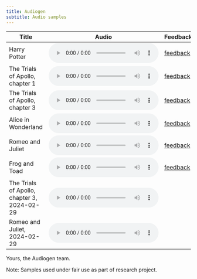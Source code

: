```yaml
---
title: Audiogen
subtitle: Audio samples
---
```


| Title                                       | Audio                                                                                                            | Feedback                                                                                                                                                                   |
| ------------------------------------------- | ---------------------------------------------------------------------------------------------------------------- | -------------------------------------------------------------------------------------------------------------------------------------------------------------------------- |
| Harry Potter                                | <audio controls src="samples/harry-potter.wav"></audio>                                                          | [feedback](https://docs.google.com/forms/d/e/1FAIpQLSfrhAaLNMd79FhmFvIJecQAEzbtsiQCji4fCmFkT1jm-H4q0g/viewform?usp=pp_url&entry.919551825=Harry+Potter)                    |
| The Trials of Apollo, chapter 1             | <audio controls src="samples/apollo.wav"></audio>                                                                | [feedback](https://docs.google.com/forms/d/e/1FAIpQLSfrhAaLNMd79FhmFvIJecQAEzbtsiQCji4fCmFkT1jm-H4q0g/viewform?usp=pp_url&entry.919551825=The+Trials+of+Apollo,+chapter+1) |
| The Trials of Apollo, chapter 3             | <audio controls src="https://git.uwaterloo.ca/se390/public-audio-samples/-/package_files/2222/download"></audio> | [feedback](https://docs.google.com/forms/d/e/1FAIpQLSfrhAaLNMd79FhmFvIJecQAEzbtsiQCji4fCmFkT1jm-H4q0g/viewform?usp=pp_url&entry.919551825=The+Trials+of+Apollo,+chapter+3) |
| Alice in Wonderland                         | <audio controls src="samples/alice.wav"></audio>                                                                 | [feedback](https://docs.google.com/forms/d/e/1FAIpQLSfrhAaLNMd79FhmFvIJecQAEzbtsiQCji4fCmFkT1jm-H4q0g/viewform?usp=pp_url&entry.919551825=Alice+in+Wonderland)             |
| Romeo and Juliet                            | <audio controls src="https://git.uwaterloo.ca/se390/public-audio-samples/-/package_files/2221/download"></audio> | [feedback](https://docs.google.com/forms/d/e/1FAIpQLSfrhAaLNMd79FhmFvIJecQAEzbtsiQCji4fCmFkT1jm-H4q0g/viewform?usp=pp_url&entry.919551825=Romeo+and+Juliet)                |
| Frog and Toad                               | <audio controls src="https://git.uwaterloo.ca/se390/public-audio-samples/-/package_files/2223/download"></audio> | [feedback](https://docs.google.com/forms/d/e/1FAIpQLSfrhAaLNMd79FhmFvIJecQAEzbtsiQCji4fCmFkT1jm-H4q0g/viewform?usp=pp_url&entry.919551825=Frog+and+Toad)                   |
| The Trials of Apollo, chapter 3, 2024-02-29 | <audio controls src="https://git.uwaterloo.ca/se390/public-audio-samples/-/package_files/2224/download"></audio> |                                                                                                                                                                            |
| Romeo and Juliet, 2024-02-29                | <audio controls src="https://git.uwaterloo.ca/se390/public-audio-samples/-/package_files/2220/download"></audio> |                                                                                                                                                                            |

Yours, the Audiogen team.

Note: Samples used under fair use as part of research project.
